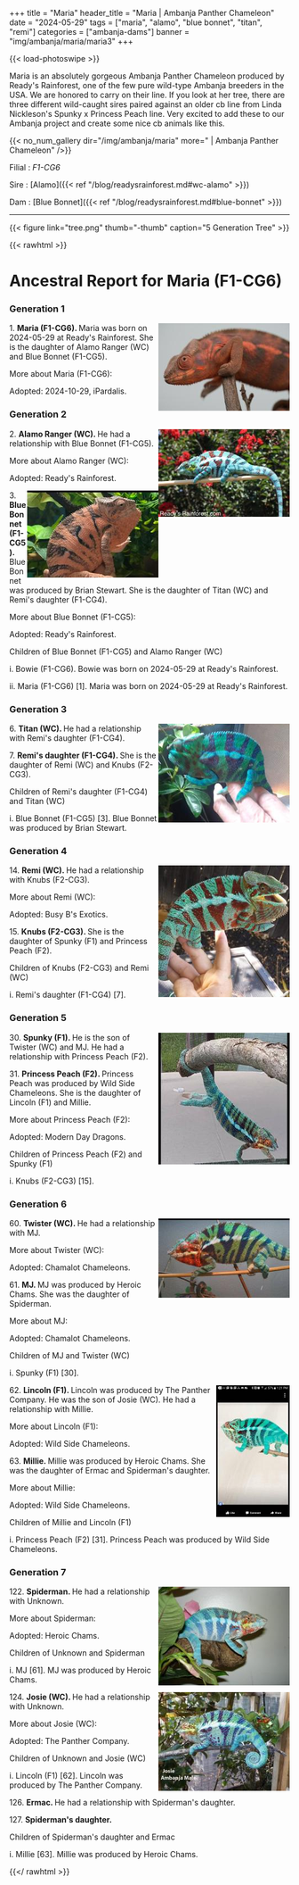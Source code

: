 +++
title = "Maria"
header_title = "Maria | Ambanja Panther Chameleon"
date = "2024-05-29"
tags = ["maria", "alamo", "blue bonnet", "titan", "remi"]
categories = ["ambanja-dams"]
banner = "img/ambanja/maria/maria3"
+++

{{< load-photoswipe >}}

Maria is an absolutely gorgeous Ambanja Panther Chameleon produced by Ready's Rainforest, one of the few pure wild-type Ambanja breeders in the USA. We are honored to carry on their line. If you look at her tree, there are three different wild-caught sires paired against an older cb line from Linda Nickleson's Spunky x Princess Peach line. Very excited to add these to our Ambanja project and create some nice cb animals like this.


{{< no_num_gallery dir="/img/ambanja/maria" more=" | Ambanja Panther Chameleon" />}}

Filial
: *F1-CG6*

Sire
: [Alamo]({{< ref "/blog/readysrainforest.md#wc-alamo" >}})

Dam
: [Blue Bonnet]({{< ref "/blog/readysrainforest.md#blue-bonnet" >}})

---

{{< figure link="tree.png" thumb="-thumb" caption="5 Generation Tree" >}}

{{< rawhtml >}}
  <div id="grampstextdoc">
    <div id="header">
      <h1>Ancestral Report for Maria (F1-CG6)</h1>
    </div>
    <h3>Generation 1</h3>
    <img align="right" alt="" border="0" src="ismaria.jpg" />
    <p>1. <strong>Maria (F1-CG6). </strong>Maria was born on 2024-05-29 at Ready's Rainforest.  She is the daughter of Alamo Ranger (WC) and Blue Bonnet (F1-CG5). </p>
    <p>More about Maria (F1-CG6):</p>
    <p>Adopted: 2024-10-29, iPardalis. </p>
    <h3>Generation 2</h3>
    <img align="right" alt="" border="0" src="isalamo.jpg" />
    <p>2. <strong>Alamo Ranger (WC). </strong>He had a relationship with Blue Bonnet (F1-CG5). </p>
    <p>More about Alamo Ranger (WC):</p>
    <p>Adopted: Ready's Rainforest. </p>
    <img align="right" alt="" border="0" src="isbluebonnet.jpg" />
    <p>3. <strong>Blue Bonnet (F1-CG5). </strong>Blue Bonnet was produced by Brian Stewart.  She is the daughter of Titan (WC) and Remi's daughter (F1-CG4). </p>
    <p>More about Blue Bonnet (F1-CG5):</p>
    <p>Adopted: Ready's Rainforest. </p>
    <p>Children of Blue Bonnet (F1-CG5) and Alamo Ranger (WC)</p>
    <p>i. Bowie (F1-CG6). Bowie was born on 2024-05-29 at Ready's Rainforest.  </p>
    <p>ii. Maria (F1-CG6) [1]. Maria was born on 2024-05-29 at Ready's Rainforest.  </p>
    <h3>Generation 3</h3>
    <img align="right" alt="" border="0" src="istitan1.jpg" />
    <p>6. <strong>Titan (WC). </strong>He had a relationship with Remi's daughter (F1-CG4). </p>
    <p>7. <strong>Remi's daughter (F1-CG4). </strong>She is the daughter of Remi (WC) and Knubs (F2-CG3). </p>
    <p>Children of Remi's daughter (F1-CG4) and Titan (WC)</p>
    <p>i. Blue Bonnet (F1-CG5) [3]. Blue Bonnet was produced by Brian Stewart.  </p>
    <h3>Generation 4</h3>
    <img align="right" alt="" border="0" src="isremi.jpg" />
    <p>14. <strong>Remi (WC). </strong>He had a relationship with Knubs (F2-CG3). </p>
    <p>More about Remi (WC):</p>
    <p>Adopted: Busy B's Exotics. </p>
    <p>15. <strong>Knubs (F2-CG3). </strong>She is the daughter of Spunky (F1) and Princess Peach (F2). </p>
    <p>Children of Knubs (F2-CG3) and Remi (WC)</p>
    <p>i. Remi's daughter (F1-CG4) [7]. </p>
    <h3>Generation 5</h3>
    <img align="right" alt="" border="0" src="isspunky.jpg" />
    <p>30. <strong>Spunky (F1). </strong>He is the son of Twister (WC) and MJ. He had a relationship with Princess Peach (F2). </p>
    <p>31. <strong>Princess Peach (F2). </strong>Princess Peach was produced by Wild Side Chameleons.  She is the daughter of Lincoln (F1) and Millie. </p>
    <p>More about Princess Peach (F2):</p>
    <p>Adopted: Modern Day Dragons. </p>
    <p>Children of Princess Peach (F2) and Spunky (F1)</p>
    <p>i. Knubs (F2-CG3) [15]. </p>
    <h3>Generation 6</h3>
    <img align="right" alt="" border="0" src="istwister.jpg" />
    <p>60. <strong>Twister (WC). </strong>He had a relationship with MJ. </p>
    <p>More about Twister (WC):</p>
    <p>Adopted: Chamalot Chameleons. </p>
    <p>61. <strong>MJ. </strong>MJ was produced by Heroic Chams.  She was the daughter of Spiderman. </p>
    <p>More about MJ:</p>
    <p>Adopted: Chamalot Chameleons. </p>
    <p>Children of MJ and Twister (WC)</p>
    <p>i. Spunky (F1) [30]. </p>
    <img align="right" alt="" border="0" src="islincoln.jpg" />
    <p>62. <strong>Lincoln (F1). </strong>Lincoln was produced by The Panther Company.  He was the son of Josie (WC). He had a relationship with Millie. </p>
    <p>More about Lincoln (F1):</p>
    <p>Adopted: Wild Side Chameleons. </p>
    <p>63. <strong>Millie. </strong>Millie was produced by Heroic Chams.  She was the daughter of Ermac and Spiderman's daughter. </p>
    <p>More about Millie:</p>
    <p>Adopted: Wild Side Chameleons. </p>
    <p>Children of Millie and Lincoln (F1)</p>
    <p>i. Princess Peach (F2) [31]. Princess Peach was produced by Wild Side Chameleons.  </p>
    <h3>Generation 7</h3>
    <img align="right" alt="" border="0" src="isspiderman.jpg" />
    <p>122. <strong>Spiderman. </strong>He had a relationship with Unknown. </p>
    <p>More about Spiderman:</p>
    <p>Adopted: Heroic Chams. </p>
    <p>Children of Unknown and Spiderman</p>
    <p>i. MJ [61]. MJ was produced by Heroic Chams.  </p>
    <img align="right" alt="" border="0" src="isjosie.jpg" />
    <p>124. <strong>Josie (WC). </strong>He had a relationship with Unknown. </p>
    <p>More about Josie (WC):</p>
    <p>Adopted: The Panther Company. </p>
    <p>Children of Unknown and Josie (WC)</p>
    <p>i. Lincoln (F1) [62]. Lincoln was produced by The Panther Company.  </p>
    <p>126. <strong>Ermac. </strong>He had a relationship with Spiderman's daughter. </p>
    <p>127. <strong>Spiderman's daughter. </strong></p>
    <p>Children of Spiderman's daughter and Ermac</p>
    <p>i. Millie [63]. Millie was produced by Heroic Chams.  </p>
  </div>


{{</ rawhtml >}}

